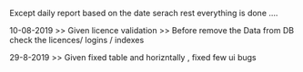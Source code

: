 
Except daily report   based on the date serach rest everything  is done ....

10-08-2019 >> Given licence  validation 
           >> Before remove the Data from DB  check the  licences/ logins / indexes 

29-8-2019 >> Given fixed  table and  horizntally , fixed few ui bugs 
           